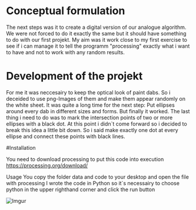 # Conceptual formulation

The next steps was it to create a digital version of our analogue algorithm. 
We were not forced to do it exactly the same but it should have something to do with our first projekt.
My aim was it work close to my first exercise to see if i can manage it to tell the programm "processing" 
exactly what i want to have and not to work with any random results.

# Development of the projekt

For me it was neccesairy to keep the optical look of paint dabs. 
So i deceided to use png-Images of them and make them appear randomly on the white sheet. It was quite a long time for the next step: Put ellipses around every dab in different sizes and forms. But finally it worked.
The last thing i need to do was to mark the intersection points of two or more ellipses with a black dot. At this point i didn`t come forward so i decided to break this idea a little bit down. So i said make exactly one dot at every ellipse and connect these points with black lines. 

#Installation

You need to download processing to put this code into execution
https://processing.org/download/


Usage
You copy the folder data and code to your desktop and open the file with processing
I wrote the code in Python so it`s necessairy to choose python in the upper righthand corner and click the run button 

![Imgur](http://i.imgur.com/mp9Ec2U.png)

